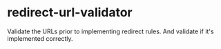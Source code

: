 redirect-url-validator
======================

Validate the URLs prior to implementing redirect rules. And validate if it's implemented correctly.
